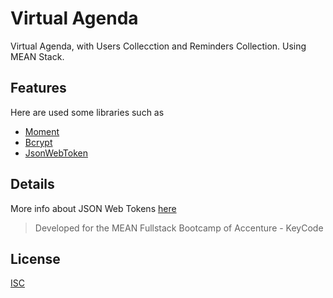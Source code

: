 # Virtual Agenda

Virtual Agenda, with Users Collecction and Reminders Collection. Using MEAN Stack.


## Features
Here are used some libraries such as 

* [Moment](https://www.npmjs.com/package/moment)
* [Bcrypt](https://www.npmjs.com/package/bcrypt)
* [JsonWebToken](https://www.npmjs.com/package/jsonwebtoken)

## Details
More info about JSON Web Tokens [here](https://jwt.io/)

> Developed for the MEAN Fullstack Bootcamp of Accenture - KeyCode

## License
[ISC](https://www.isc.org/licenses/)